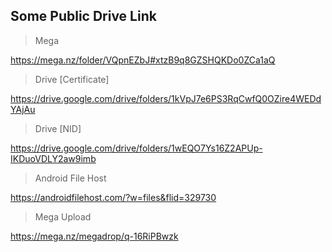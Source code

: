 ## Some Public Drive Link

> Mega

https://mega.nz/folder/VQpnEZbJ#xtzB9q8GZSHQKDo0ZCa1aQ

> Drive [Certificate]

https://drive.google.com/drive/folders/1kVpJ7e6PS3RqCwfQ0OZire4WEDdYAjAu

> Drive [NID]

https://drive.google.com/drive/folders/1wEQO7Ys16Z2APUp-IKDuoVDLY2aw9imb

> Android File Host

https://androidfilehost.com/?w=files&flid=329730

> Mega Upload

https://mega.nz/megadrop/q-16RiPBwzk


